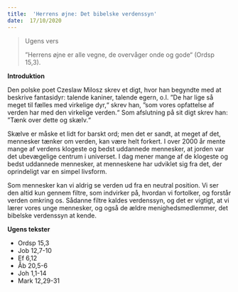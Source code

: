 ```yaml
---
title:  'Herrens øjne: Det bibelske verdenssyn'
date:  17/10/2020
---
```


> <p>Ugens vers</p>
> ”Herrens øjne er alle vegne, de overvåger onde og gode“ (Ordsp 15,3).

**Introduktion**

Den polske poet Czeslaw Milosz skrev et digt, hvor han begyndte med at beskrive fantasidyr: talende kaniner, talende egern, o.l. ”De har lige så meget til fælles med virkelige dyr,“ skrev han, ”som vores opfattelse af verden har med den virkelige verden.“ Som afslutning på sit digt skrev han: ”Tænk over dette og skælv.“

Skælve er måske et lidt for barskt ord; men det er sandt, at meget af det, mennesker tænker om verden, kan være helt forkert. I over 2000 år mente mange af verdens klogeste og bedst uddannede mennesker, at jorden var det ubevægelige centrum i universet. I dag mener mange af de klogeste og bedst uddannede mennesker, at menneskene har udviklet sig fra det, der oprindeligt var en simpel livsform.

Som mennesker kan vi aldrig se verden ud fra en neutral position. Vi ser den altid kun gennem filtre, som indvirker på, hvordan vi fortolker, og forstår verden omkring os. Sådanne filtre kaldes verdenssyn, og det er vigtigt, at vi lærer vores unge mennesker, og også de ældre menighedsmedlemmer, det bibelske verdenssyn at kende.

**Ugens tekster**

- Ordsp 15,3
- Job 12,7-10
- Ef 6,12
- Åb 20,5-6
- Joh 1,1-14
- Mark 12,29-31